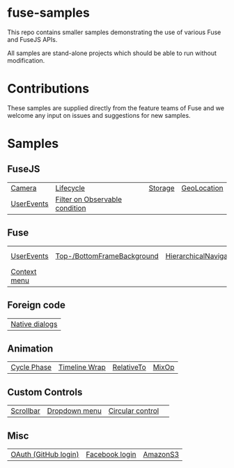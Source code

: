 # fuse-samples

This repo contains smaller samples demonstrating the use of various Fuse and FuseJS APIs.

All samples are stand-alone projects which should be able to run without modification.

# Contributions

These samples are supplied directly from the feature teams of Fuse and we welcome any input on issues and suggestions for new samples.


# Samples

## FuseJS

<table>
 <tr>
  <td><a href="Samples/Camera">Camera</a></td>
  <td><a href="Samples/Lifecycle">Lifecycle</a></td>
  <td><a href="Samples/Storage">Storage</a></td>
  <td><a href="Samples/GeoLocation">GeoLocation</a></td>
  </tr>
  <tr>
  <td><a href="Samples/UserEvents">UserEvents</a></td>
  <td><a href="Samples/FilterOnObservableCondition">Filter on Observable condition</a></td>
 </tr>
</table>

## Fuse

<table>
  <tr>
    <td><a href="Samples/UserEvents">UserEvents</a></td>
    <td><a href="Samples/OSUI">Top-/BottomFrameBackground</a></td>
	<td><a href="Samples/HierarchicalNavigation">HierarchicalNavigation</a></td>
	<td><a href="Samples/EdgeNavigator">Edge Navigator</a></td>
  </tr>
  <tr>
 	<td><a href="Samples/UIStructure/ContextMenu">Context menu</a></td>
  </tr>
</table>

## Foreign code

<table>
  <tr>
  	<td><a href="Samples/NativeDialogs">Native dialogs</a></td>
  </tr>
</table>


## Animation

<table>
  <tr>
    <td><a href="Samples/Animation/CyclePhase">Cycle Phase</a></td>
    <td><a href="Samples/Animation/TimelineWrap">Timeline Wrap</a></td>
	<td><a href="Samples/RelativeTo">RelativeTo</a></td>
	<td><a href="Samples/Animation/MixOp">MixOp</a></td>
  </tr>
</table>

## Custom Controls

<table>
  <tr>
    <td><a href="Samples/Controls/Scrollbar">Scrollbar</a></td>
    <td><a href="Samples/DropdownMenu">Dropdown menu</a></td>
    <td><a href="Samples/Controls/Circular">Circular control</a><td>
  </tr>
</table>

## Misc

<table>
  <tr>
  <td><a href="Samples/GithubOAuth">OAuth (GitHub login)</a></td>
  <td><a href="Samples/FacebookLogin">Facebook login</a></td>
  <td><a href="Samples/AmazonS3">AmazonS3</a></td>
  </tr>
</table>
